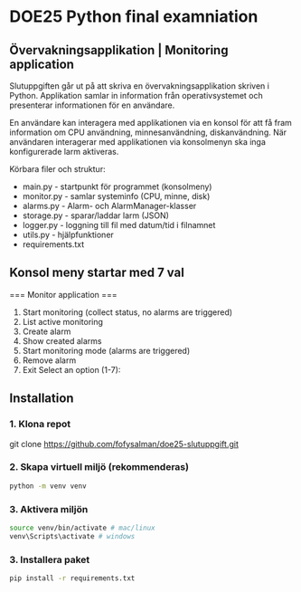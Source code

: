 # DOE25 Python final examniation
## Övervakningsapplikation | Monitoring application

Slutuppgiften går ut på att skriva en övervakningsapplikation skriven i Python. Applikation samlar in information från operativsystemet och presenterar informationen för en användare.

En användare kan interagera med applikationen via en konsol för att få fram information om CPU användning, minnesanvändning, diskanvändning. När användaren interagerar med applikationen via konsolmenyn ska inga konfigurerade larm aktiveras.

Körbara filer och struktur:
- main.py - startpunkt för programmet (konsolmeny)
- monitor.py - samlar systeminfo (CPU, minne, disk)
- alarms.py - Alarm- och AlarmManager-klasser
- storage.py - sparar/laddar larm (JSON)
- logger.py - loggning till fil med datum/tid i filnamnet
- utils.py - hjälpfunktioner
- requirements.txt

## Konsol meny startar med 7 val
=== Monitor application ===
1. Start monitoring (collect status, no alarms are triggered)
2. List active monitoring
3. Create alarm
4. Show created alarms
5. Start monitoring mode (alarms are triggered)
6. Remove alarm
7. Exit
Select an option (1-7):

## Installation
### 1. Klona repot
git clone https://github.com/fofysalman/doe25-slutuppgift.git

### 2. Skapa virtuell miljö (rekommenderas)
```bash
python -m venv venv
```

### 3. Aktivera miljön 
```bash
source venv/bin/activate # mac/linux
venv\Scripts\activate # windows
```

### 3. Installera paket
```bash
pip install -r requirements.txt
```